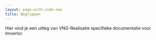 ```yaml
---
layout: page-with-side-nav
title: Begrippen
---
```

Hier vind je een uitleg van VNG-Realisatie specifieke documentatie voor Imvertor.
